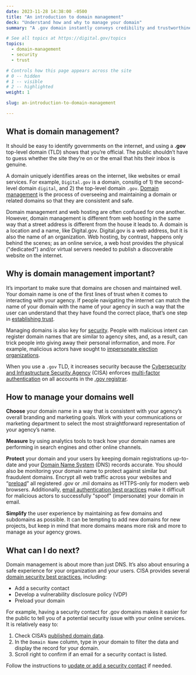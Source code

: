 ```yaml
---
date: 2023-11-28 14:38:00 -0500
title: "An introduction to domain management"
deck: "Understand how and why to manage your domain"
summary: "A .gov domain instantly conveys credibility and trustworthiness, and proper domain management practices ensure that your website is secure and accessible."

# See all topics at https://digital.gov/topics
topics:
  - domain-management
  - security
  - trust

# Controls how this page appears across the site
# 0 -- hidden
# 1 -- visible
# 2 -- highlighted
weight: 1

slug: an-introduction-to-domain-management

---
```


## What is domain management?

It should be easy to identify governments on the internet, and using a **.gov** top-level domain (TLD) shows that you’re official. The public shouldn’t have to guess whether the site they’re on or the email that hits their inbox is genuine.

A domain uniquely identifies areas on the internet, like websites or email services. For example, `Digital.gov` is a domain, consitig of 1) the second-level domain `digital`, and 2) the top-level domain `.gov`. [Domain management](https://digital.gov/topics/domain-management/) is the process of overseeing and maintaining a domain or related domains so that they are consistent and safe.

Domain management and web hosting are often confused for one another. However, domain management is different from web hosting in the same way that a street address is different from the house it leads to. A domain is a location and a name, like Digital.gov. Digital.gov is a web address, but it is also the name of an organization. Web hosting, by contrast, happens only behind the scenes; as an online service, a web host provides the physical ("dedicated") and/or virtual servers needed to publish a discoverable website on the internet.

## Why is domain management important?

It’s important to make sure that domains are chosen and maintained well. Your domain name is one of the first lines of trust when it comes to interacting with your agency. If people navigating the internet can match the name of your domain with the name of your agency in such a way that the user can understand that they have found the correct place, that’s one step in [establishing trust](https://digital.gov/topics/trust/).

Managing domains is also key for [security](https://digital.gov/topics/security/). People with malicious intent can register domain names that are similar to agency sites, and, as a result, can trick people into giving away their personal information, and more. For example, malicious actors have sought to [impersonate election organizations](https://get.gov/about/elections/).

When you use a `.gov` TLD, it increases security because the [Cybersecurity and Infrastructure Security Agency](https://www.cisa.gov/) (CISA) enforces [multi-factor authentication](https://get.gov/2018/10/1/doing-the-2-step/) on all accounts in the [.gov registrar](https://www.get.gov/).

## How to manage your domains well

**Choose** your domain name in a way that is consistent with your agency’s overall branding and marketing goals. Work with your communications or marketing department to select the most straightforward representation of your agency’s name.

**Measure** by using analytics tools to track how your domain names are performing in search engines and other online channels.

**Protect** your domain and your users by keeping domain registrations up-to-date and your [Domain Name System](https://get.gov/help/#dns) (DNS) records accurate. You should also be monitoring your domain name to protect against similar but fraudulent domains. Encrypt all web traffic across your websites and “[preload](https://get.gov/help/security-best-practices/#preload-your-domain)” all registered .gov or .mil domains as HTTPS-only for modern web browsers. Additionally, [email authentication best practices](https://get.gov/help/security-best-practices/#use-dmarc) make it difficult for malicious actors to successfully "spoof" (impersonate) your domain in email.

**Simplify** the user experience by maintaining as few domains and subdomains as possible. It can be tempting to add new domains for new projects, but keep in mind that more domains means more risk and more to manage as your agency grows.

## What can I do next?

Domain management is about more than just DNS. It’s also about ensuring a safe experience for your organization and your users. CISA provides several [domain security best practices](https://www.get.gov/help/security-best-practices/), including:

* Add a security contact
* Develop a vulnerability disclosure policy (VDP)
* Preload your domain

For example, having a security contact for .gov domains makes it easier for the public to tell you of a potential security issue with your online services. It is relatively easy to:

1. Check CISA’s [published domain data](https://flatgithub.com/cisagov/dotgov-data/blob/main/?filename=current-full.csv).
2. In the `Domain Name` column, type in your domain to filter the data and display the record for your domain.
3. Scroll right to confirm if an email for a security contact is listed.

Follow the instructions to [update or add a security contact](https://www.get.gov/help/security-best-practices/) if needed.
